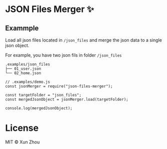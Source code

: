 # JSON Files Merger ✨

## Exammple

Load all json files located in `/json_files` and merge the json data to a single json object.

For example, you have two json fils in folder `/json_files`

```
.examples/json_files
├── 01_user.json
└── 02_home.json
```

```
// .examples/demo.js
const jsonMerger = require("json-files-merger");

const targetFolder = "json_files";
const mergedJsonObject = jsonMerger.load(targetFolder);

console.log(mergedJsonObject);

```

# License

MIT © Xun Zhou
